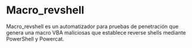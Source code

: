 # Macro_revshell
Macro_revshell es un automatizador para pruebas de penetración que genera una macro VBA maliciosas que establece reverse shells mediante PowerShell y Powercat.
